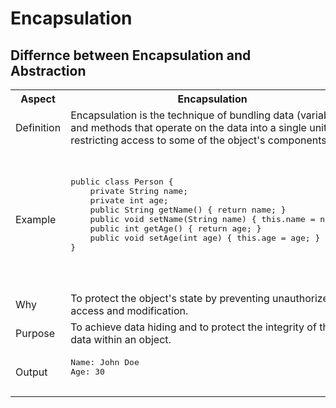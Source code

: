 <h1>Encapsulation</h2>
<h2>Differnce between Encapsulation and Abstraction</h2>

<table>
    <tr>
        <th>Aspect</th>
        <th>Encapsulation</th>
        <th>Abstraction</th>
    </tr>
    <tr>
        <td>Definition</td>
        <td>Encapsulation is the technique of bundling data (variables) and methods that operate on the data into a single unit, and restricting access to some of the object's components.</td>
        <td>Abstraction is the process of hiding the implementation details and showing only the functionality to the user.</td>
    </tr>
    <tr>
        <td>Example</td>
        <td>
            <pre>
public class Person {
    private String name;
    private int age;
    public String getName() { return name; }
    public void setName(String name) { this.name = name; }
    public int getAge() { return age; }
    public void setAge(int age) { this.age = age; }
}
            </pre>
        </td>
        <td>
            <pre>
abstract class Animal {
    abstract void makeSound();
}
class Dog extends Animal {
    void makeSound() { System.out.println("Bark"); }
}
class Main {
    public static void main(String[] args) {
        Animal dog = new Dog();
        dog.makeSound();
    }
}
            </pre>
        </td>
    </tr>
    <tr>
        <td>Why</td>
        <td>To protect the object's state by preventing unauthorized access and modification.</td>
        <td>To reduce complexity by hiding unnecessary details and exposing only the essential features.</td>
    </tr>
    <tr>
        <td>Purpose</td>
        <td>To achieve data hiding and to protect the integrity of the data within an object.</td>
        <td>To provide a clear and simple interface for complex systems, making them easier to understand and use.</td>
    </tr>
    <tr>
        <td>Output</td>
        <td>
            <pre>
Name: John Doe
Age: 30
            </pre>
        </td>
        <td>
            <pre>
Bark
            </pre>
        </td>
    </tr>
</table>

